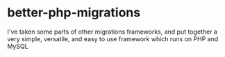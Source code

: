 better-php-migrations
=====================

I've taken some parts of other migrations frameworks, and put together a very simple, versatile, and easy to use framework which runs on PHP and MySQL
